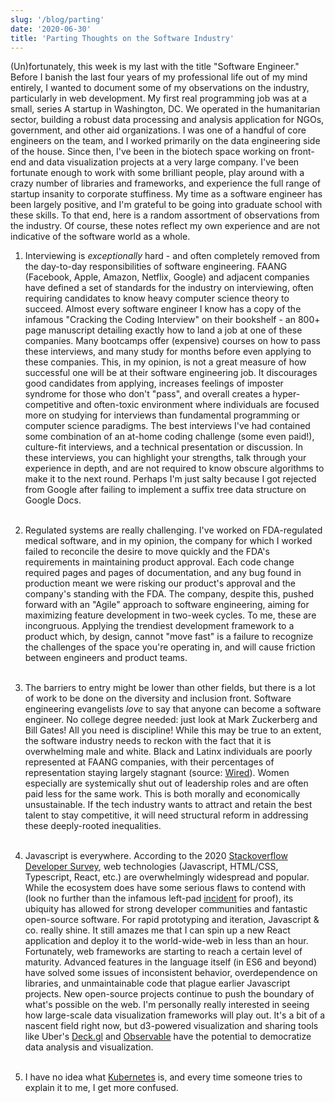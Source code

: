 ```yaml
---
slug: '/blog/parting'
date: '2020-06-30'
title: 'Parting Thoughts on the Software Industry'
---
```


(Un)fortunately, this week is my last with the title "Software Engineer." Before I banish the last four years of my professional life out of my mind entirely, I wanted to document some of my observations on the industry, particularly in web development. My first real programming job was at a small, series A startup in Washington, DC. We operated in the humanitarian sector, building a robust data processing and analysis application for NGOs, government, and other aid organizations. I was one of a handful of core engineers on the team, and I worked primarily on the data engineering side of the house. Since then, I've been in the biotech space working on front-end and data visualization projects at a very large company. I've been fortunate enough to work with some brilliant people, play around with a crazy number of libraries and frameworks, and experience the full range of startup insanity to corporate stuffiness. My time as a software engineer has been largely positive, and I'm grateful to be going into graduate school with these skills. To that end, here is a random assortment of observations from the industry. Of course, these notes reflect my own experience and are not indicative of the software world as a whole.

1. Interviewing is _exceptionally_ hard - and often completely removed from the day-to-day responsibilities of software engineering. FAANG (Facebook, Apple, Amazon, Netflix, Google) and adjacent companies have defined a set of standards for the industry on interviewing, often requiring candidates to know heavy computer science theory to succeed. Almost every software engineer I know has a copy of the infamous "Cracking the Coding Interview" on their bookshelf - an 800+ page manuscript detailing exactly how to land a job at one of these companies. Many bootcamps offer (expensive) courses on how to pass these interviews, and many study for months before even applying to these companies. This, in my opinion, is not a great measure of how successful one will be at their software engineering job. It discourages good candidates from applying, increases feelings of imposter syndrome for those who don't "pass", and overall creates a hyper-competitive and often-toxic environment where individuals are focused more on studying for interviews than fundamental programming or computer science paradigms. The best interviews I've had contained some combination of an at-home coding challenge (some even paid!), culture-fit interviews, and a technical presentation or discussion. In these interviews, you can highlight your strengths, talk through your experience in depth, and are not required to know obscure algorithms to make it to the next round. Perhaps I'm just salty because I got rejected from Google after failing to implement a suffix tree data structure on Google Docs.
   <br/> <br/>

2. Regulated systems are really challenging. I've worked on FDA-regulated medical software, and in my opinion, the company for which I worked failed to reconcile the desire to move quickly and the FDA's requirements in maintaining product approval. Each code change required pages and pages of documentation, and any bug found in production meant we were risking our product's approval and the company's standing with the FDA. The company, despite this, pushed forward with an "Agile" approach to software engineering, aiming for maximizing feature development in two-week cycles. To me, these are incongruous. Applying the trendiest development framework to a product which, by design, cannot "move fast" is a failure to recognize the challenges of the space you're operating in, and will cause friction between engineers and product teams.
   <br/> <br/>

3. The barriers to entry might be lower than other fields, but there is a lot of work to be done on the diversity and inclusion front. Software engineering evangelists _love_ to say that anyone can become a software engineer. No college degree needed: just look at Mark Zuckerberg and Bill Gates! All you need is discipline! While this may be true to an extent, the software industry needs to reckon with the fact that it is overwhelming male and white. Black and Latinx individuals are poorly represented at FAANG companies, with their percentages of representation staying largely stagnant (source: <a href="https://www.wired.com/story/five-years-tech-diversity-reports-little-progress/" target="_blank">Wired</a>). Women especially are systemically shut out of leadership roles and are often paid less for the same work. This is both morally and economically unsustainable. If the tech industry wants to attract and retain the best talent to stay competitive, it will need structural reform in addressing these deeply-rooted inequalities.
   <br/> <br/>

4. Javascript is everywhere. According to the 2020 <a href="https://insights.stackoverflow.com/survey/2020" target="_blank">Stackoverflow Developer Survey</a>, web technologies (Javascript, HTML/CSS, Typescript, React, etc.) are overwhelmingly widespread and popular. While the ecosystem does have some serious flaws to contend with (look no further than the infamous <span>left-pad</span> <a href="https://qz.com/646467/how-one-programmer-broke-the-internet-by-deleting-a-tiny-piece-of-code/" target="_blank" rel="noreferrer noopener"> incident</a> for proof), its ubiquity has allowed for strong developer communities and fantastic open-source software. For rapid prototyping and iteration, Javascript & co. really shine. It still amazes me that I can spin up a new React application and deploy it to the world-wide-web in less than an hour. Fortunately, web frameworks are starting to reach a certain level of maturity. Advanced features in the language itself (in ES6 and beyond) have solved some issues of inconsistent behavior, overdependence on libraries, and unmaintainable code that plague earlier Javascript projects. New open-source projects continue to push the boundary of what's possible on the web. I'm personally really interested in seeing how large-scale data visualization frameworks will play out. It's a bit of a nascent field right now, but d3-powered visualization and sharing tools like Uber's <a href="https://deck.gl/" target="_blank" rel="noreferrer noopener">Deck.gl</a> and <a href="https://observablehq.com/" target="_blank" rel="noreferrer noopener">Observable</a> have the potential to democratize data analysis and visualization.
   <br/> <br/>

5. I have no idea what <a href="https://kubernetes.io/"  target="_blank" rel="noreferrer noopener"> Kubernetes</a> is, and every time someone tries to explain it to me, I get more confused.

